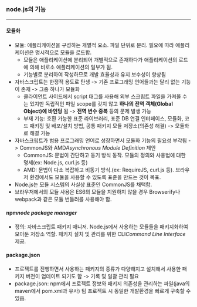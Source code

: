 ### node.js의 기능
---
#### 모듈화
- 모듈: 애플리케이션을 구성하는 개별적 요소. 파일 단위로 분리. 필요에 따라 애플리케이션은 명시적으로 모듈을 로드함.
    - 모듈은 애플리케이션에 분리되어 개별적으로 존재하다가 애플리케이션의 로드에 의해 비로소 애플리케이션의 일부가 됨.
    - 기능별로 분리하여 작성하므로 개발 효율성과 유지 보수성이 향상됨
- 자바스크립트는 한정적 용도로 탄생 -> 기존 프로그래밍 언어들과는 달리 없는 기능이 존재 -> 그중 하나가 모듈화
    - 클라이언트 사이드에서 script 태그를 사용해 외부 스크립트 파일을 가져올 수는 있지만 독립적인 파일 scope를 갖지 않고 **하나의 전역 객체(Global Object)에 바인딩** 됨 -> **전역 변수 중복** 등의 문제 발생 가능
    - 부재 기능: 호환 가능한 표준 라이브러리, 표준 DB 연결 인터페이스, 모듈화, 코드 패키징 및 배포/설치 방법, 공통 패키지 모듈 저장소(의존성 해결) -> 모듈화로 해결 가능
- 자바스크립트가 범용 프로그래밍 언어로 성장하면서 모듈화 기능의 필요성 부각됨 -> CommonJS와 AMD*Asynchronous Module Definition* 제안
    - CommonJS: 문법이 간단하고 동기 방식 동작. 모듈의 정의와 사용법에 대한 명세(ex: Node.js, curl.js 등)
    - AMD: 문법이 다소 복잡하고 비동기 방식.(ex: RequireJS, curl.js 등). 브라우저 환경에서도 모듈을 사용할 수 있도록 표준을 만드는 것이 목표.
- Node.js는 모듈 시스템의 사실상 표준인 CommonJS를 채택함.
- 브라우저에서의 모듈 사용은 ES6의 모듈을 지원하지 않을 경우 Browserify나 webpack과 같은 모듈 번들러를 사용해야 함.

#### npm*node package manager*
- 정의: 자바스크립트 패키지 매니저. Node.js에서 사용하는 모듈들을 패키지화하여 모아둔 저장소 역할. 패키지 설치 및 관리를 위한 CLI*Command Line Interface* 제공. 

#### package.json
- 프로젝트를 진행하면서 사용하는 패키지의 종류가 다양해지고 설치해서 사용한 패키지 버전이 업데이트 되기도 함 -> 기록 및 일괄 관리 필요
- package.json: npm에서 프로젝트 정보와 패키지 의존성을 관리하는 파일(java의 maven에서 pom.xml과 유사) 팀 프로젝트 시 동일한 개발환경을 빠르게 구축할 수 있음.
